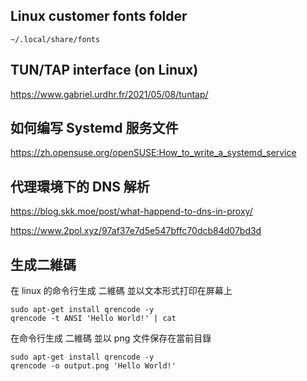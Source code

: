 ## Linux customer fonts folder

```
~/.local/share/fonts
```

## TUN/TAP interface (on Linux)

https://www.gabriel.urdhr.fr/2021/05/08/tuntap/

## 如何编写 Systemd 服务文件

https://zh.opensuse.org/openSUSE:How_to_write_a_systemd_service

## 代理環境下的 DNS 解析

https://blog.skk.moe/post/what-happend-to-dns-in-proxy/

https://www.2pol.xyz/97af37e7d5e547bffc70dcb84d07bd3d

## 生成二維碼

在 linux 的命令行生成 二維碼 並以文本形式打印在屏幕上
```
sudo apt-get install qrencode -y
qrencode -t ANSI 'Hello World!' | cat
```
在命令行生成 二維碼 並以 png 文件保存在當前目錄
```
sudo apt-get install qrencode -y
qrencode -o output.png 'Hello World!'
```
